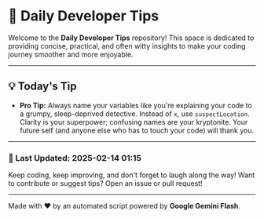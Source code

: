 
# 🌟 Daily Developer Tips

Welcome to the **Daily Developer Tips** repository! This space is dedicated to providing concise, practical, and often witty insights to make your coding journey smoother and more enjoyable.

---

## 💡 Today's Tip

- **Pro Tip:**  Always name your variables like you're explaining your code to a grumpy, sleep-deprived detective.  Instead of `x`, use `suspectLocation`.  Clarity is your superpower; confusing names are your kryptonite.  Your future self (and anyone else who has to touch your code) will thank you.

---

### 📅 Last Updated: 2025-02-14 01:15

Keep coding, keep improving, and don't forget to laugh along the way! Want to contribute or suggest tips? Open an issue or pull request!

---

Made with ❤️ by an automated script powered by **Google Gemini Flash**.
